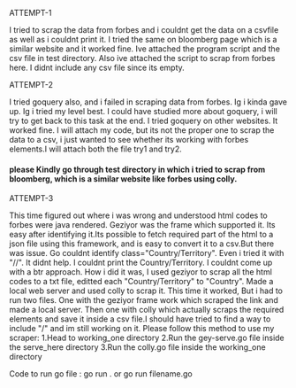 ATTEMPT-1

I tried to scrap the data from forbes and i couldnt get the data on a csvfile as well as i couldnt print it. I tried the same on bloomberg page which is a similar website and it worked fine. Ive attached the program script and the csv file in test directory. Also ive attached the script to scrap from forbes here. I didnt include any csv file since its empty.

ATTEMPT-2

I tried goquery also, and i failed in scraping data from forbes. Ig i kinda gave up. Ig i tried my level best. I could have studied more about goquery, i will try to get back to this task at the end.
I tried goquery on other websites. It worked fine. I will attach my code, but its not the proper one to scrap the data to a csv, i just wanted to see whether its working with forbes elements.I will attach both the file try1 and try2.

#### please Kindly go through test directory in which i tried to scrap from bloomberg, which is a similar website like forbes using colly.

ATTEMPT-3

This time figured out where i was wrong and understood html codes to forbes were java rendered. Geziyor was the frame which supported it. Its easy after identifying it.Its possible to fetch required part of the html to a json file using this framework, and is easy to convert it to a csv.But there was issue. Go couldnt identify  class="Country/Territory". Even i tried it with "//". It didnt help. I couldnt print the Country/Territory. I couldnt come up with a btr approach. How i did it was, I used geziyor to scrap all the html codes to a txt file, editted each "Country/Territory"  to "Country". Made a local web server and used colly to scrap it. This time it worked, But i had to run two files. One with the geziyor frame work which scraped the link and made a local server. Then one with colly which actually scraps the required elements and save it inside a csv file.I should have tried to find a way to include "/" and im still working on it.
Please follow this method to use my scraper:
1.Head to working_one directory
2.Run the gey-serve.go file inside the serve_here directory
3.Run the colly.go file inside the working_one directory

Code to run go file : go run . or go run filename.go



